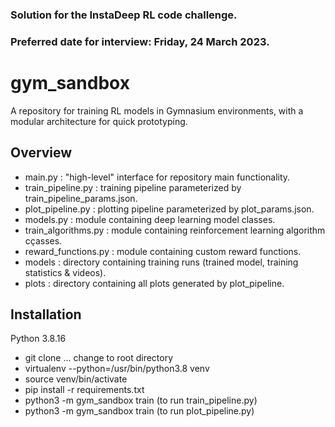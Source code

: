
### Solution for the InstaDeep RL code challenge.
### Preferred date for interview: Friday, 24 March 2023.

# gym_sandbox

A repository for training RL models in Gymnasium environments, with a modular architecture for quick
prototyping.

## Overview

* main.py : "high-level" interface for repository main functionality.
* train_pipeline.py : training pipeline parameterized by train_pipeline_params.json.
* plot_pipeline.py : plotting pipeline parameterized by plot_params.json.
* models.py : module containing deep learning model classes.
* train_algorithms.py : module containing reinforcement learning algorithm cçasses.
* reward_functions.py : module containing custom reward functions.
* models : directory containing training runs (trained model, training statistics & videos).
* plots : directory containing all plots generated by plot_pipeline.

## Installation

Python 3.8.16 

* git clone ... change to root directory
* virtualenv --python=/usr/bin/python3.8 venv
* source venv/bin/activate
* pip install -r requirements.txt
* python3 -m gym_sandbox train (to run train_pipeline.py)
* python3 -m gym_sandbox train (to run plot_pipeline.py)
